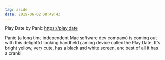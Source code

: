 ```yaml
---
tag: aside
date: 2019-06-02 08:49:43
---
```

Play Date by Panic
https://play.date

Panic (a long time independent Mac software dev company) is coming out with this delightful looking handheld gaming device called the Play Date. It's bright yellow, very cute, has a black and white screen, and best of all it has a crank!